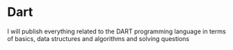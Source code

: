 # Dart
I will publish everything related to the DART programming language in terms of basics, data structures and algorithms and solving questions
